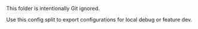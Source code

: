 This folder is intentionally Git ignored.

Use this config split to export configurations for local debug or feature dev.
